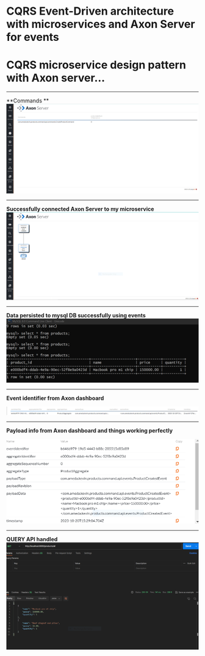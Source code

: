 # CQRS Event-Driven architecture with microservices and Axon Server for events
# CQRS microservice design pattern with Axon server...

****
**Commands **
![Commands](https://github.com/kisevu/event-driven-microservice/blob/main/product-service/src/main/resources/images/commands.PNG)

****
**Successfully connected Axon Server to my microservice**
![Axon server project connection](https://github.com/kisevu/event-driven-microservice/blob/main/product-service/src/main/resources/images/connected%20AXON%20to%20project.PNG)

****

**Data persisted to mysql DB successfully using events**
![mysql DB](https://github.com/kisevu/event-driven-microservice/blob/main/product-service/src/main/resources/images/data%20persisted%20to%20DB%20successfully.PNG)

****
**Event identifier from Axon dashboard**

![axon dashboard](https://github.com/kisevu/event-driven-microservice/blob/main/product-service/src/main/resources/images/event%20identifier.PNG)

****
**Payload info from Axon dashboard and things working perfectly**

![payload info](https://github.com/kisevu/event-driven-microservice/blob/main/product-service/src/main/resources/images/payload%20information.PNG)
****
**QUERY API handled**
![query api](https://github.com/kisevu/event-driven-microservice/blob/main/product-service/src/main/resources/images/query%20retrieval.PNG)

